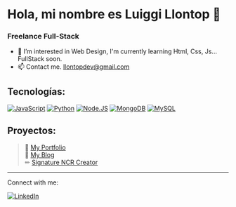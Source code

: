 # Hola, mi nombre es Luiggi Llontop 👋
### Freelance Full-Stack

- 🌱 I’m interested in Web Design, I'm currently learning Html, Css, Js... FullStack soon.
- 📫 Contact me. llontopdev@gmail.com

## Tecnologías:
[![JavaScript](https://img.shields.io/badge/JavaScript-F7DF1E?style=for-the-badge&logo=javascript&logoColor=white&labelColor=101010)]()
[![Python](https://img.shields.io/badge/Python-yellow?style=for-the-badge&logo=python&logoColor=white&labelColor=101010)]()
[![Node.JS](https://img.shields.io/badge/Node.JS-339933?style=for-the-badge&logo=node.js&logoColor=white&labelColor=101010)]()
[![MongoDB](https://img.shields.io/badge/MongoDB-47A248?style=for-the-badge&logo=mongodb&logoColor=white&labelColor=101010)]()
[![MySQL](https://img.shields.io/badge/MySQL-4479A1?style=for-the-badge&logo=mysql&logoColor=white&labelColor=101010)]()


## Proyectos:

>💼 [My Portfolio](https://llontopdev.github.io/My-Portfolio/)<br>
>📘 [My Blog](https://llontopdev.github.io/My-blog/)<br>
>✏ [Signature NCR Creator](https://llontopdev.github.io/signature-ncr-creator/)<br>


<hr>
Connect with me: 



[![LinkedIn](https://img.shields.io/badge/linkedin-Luiggi%20Llontop-blue)](https://www.linkedin.com/in/luel184)

<!---
llontopdev/llontopdev is a ✨ special ✨ repository because its `README.md` (this file) appears on your GitHub profile.
You can click the Preview link to take a look at your changes.
--->
